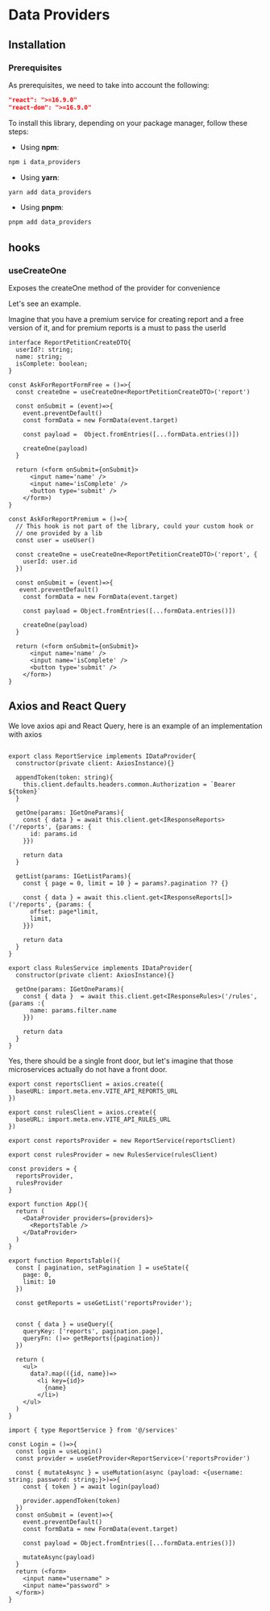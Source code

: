 # Data Providers

## Installation

### Prerequisites
As prerequisites, we need to take into account the following:
```json
"react": ">=16.9.0"
"react-dom": ">=16.9.0"
```

To install this library, depending on your package manager, follow these steps:

- Using  **npm**:
```bash
npm i data_providers
```

- Using  **yarn**:
```bash
yarn add data_providers
```

- Using  **pnpm**:
```bash
pnpm add data_providers
```

## hooks

### useCreateOne

Exposes the createOne method of the provider for convenience

Let's see an example.

Imagine that you have a premium service for creating report and a free
version of it, and for premium reports is a must to pass the userId

```tsx
interface ReportPetitionCreateDTO{
  userId?: string;
  name: string;
  isComplete: boolean;
}

const AskForReportFormFree = ()=>{
  const createOne = useCreateOne<ReportPetitionCreateDTO>('report')

  const onSubmit = (event)=>{
    event.preventDefault()
    const formData = new FormData(event.target)

    const payload =  Object.fromEntries([...formData.entries()])

    createOne(payload)
  }

  return (<form onSubmit={onSubmit}>
      <input name='name' />
      <input name='isComplete' />
      <button type='submit' />
    </form>)
}

const AskForReportPremium = ()=>{
  // This hook is not part of the library, could your custom hook or
  // one provided by a lib
  const user = useUser()

  const createOne = useCreateOne<ReportPetitionCreateDTO>('report', {
    userId: user.id
  })

  const onSubmit = (event)=>{
   event.preventDefault()
    const formData = new FormData(event.target)

    const payload = Object.fromEntries([...formData.entries()])

    createOne(payload)
  }

  return (<form onSubmit={onSubmit}>
      <input name='name' />
      <input name='isComplete' />
      <button type='submit' />
    </form>)
}
```

## Axios and React Query

We love axios api and React Query, here is an example of an implementation with axios

```tsx

export class ReportService implements IDataProvider{
  constructor(private client: AxiosInstance){}

  appendToken(token: string){
    this.client.defaults.headers.common.Authorization = `Bearer ${token}`
  }

  getOne(params: IGetOneParams){
    const { data } = await this.client.get<IResponseReports>('/reports', {params: {
      id: params.id
    }})

    return data
  }

  getList(params: IGetListParams){
    const { page = 0, limit = 10 } = params?.pagination ?? {}

    const { data } = await this.client.get<IResponseReports[]>('/reports', {params: {
      offset: page*limit,
      limit,
    }})

    return data
  }
}

export class RulesService implements IDataProvider{
  constructor(private client: AxiosInstance){}

  getOne(params: IGetOneParams){
    const { data }  = await this.client.get<IResponseRules>('/rules', {params :{
      name: params.filter.name
    }})

    return data
  }
}

```

Yes, there should be a single front door, but let's imagine that those microservices actually
do not have a front door.

```tsx
export const reportsClient = axios.create({
  baseURL: import.meta.env.VITE_API_REPORTS_URL
})

export const rulesClient = axios.create({
  baseURL: import.meta.env.VITE_API_RULES_URL
})

export const reportsProvider = new ReportService(reportsClient)

export const rulesProvider = new RulesService(rulesClient)

```

```tsx
const providers = {
  reportsProvider,
  rulesProvider
}

export function App(){
  return (
    <DataProvider providers={providers}>
      <ReportsTable />
    </DataProvider>
  )
}
```

```tsx
export function ReportsTable(){
  const [ pagination, setPagination ] = useState({
    page: 0,
    limit: 10
  })

  const getReports = useGetList('reportsProvider');


  const { data } = useQuery({
    queryKey: ['reports', pagination.page],
    queryFn: ()=> getReports({pagination})
  })

  return (
    <ul>
      data?.map(({id, name})=>
        <li key={id}>
          {name}
        </li>)
    </ul>
  )
}
```

```tsx
import { type ReportService } from '@/services'

const Login = ()=>{
  const login = useLogin()
  const provider = useGetProvider<ReportService>('reportsProvider')

  const { mutateAsync } = useMutation(async (payload: <{username: string; password: string;}>)=>{
    const { token } = await login(payload)

    provider.appendToken(token)
  })
  const onSubmit = (event)=>{
    event.preventDefault()
    const formData = new FormData(event.target)

    const payload = Object.fromEntries([...formData.entries()])

    mutateAsync(payload)
  }
  return (<form>
    <input name="username" >
    <input name="password" >
  </form>)
}
```
